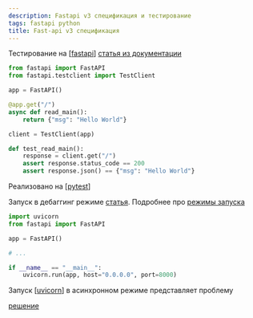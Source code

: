 ```yaml
---
description: Fastapi v3 спецификация и тестирование
tags: fastapi python
title: Fast-api v3 спецификация
---
```

Тестирование на [[fastapi]] [статья из документации](https://fastapi.tiangolo.com/tutorial/testing/)

```python
from fastapi import FastAPI
from fastapi.testclient import TestClient

app = FastAPI()

@app.get("/")
async def read_main():
    return {"msg": "Hello World"}

client = TestClient(app)

def test_read_main():
    response = client.get("/")
    assert response.status_code == 200
    assert response.json() == {"msg": "Hello World"}
```

Реализовано на [[pytest]]

Запуск в дебаггинг режиме [статья](https://fastapi.tiangolo.com/tutorial/debugging/). Подробнее про [режимы запуска](https://www.uvicorn.org/deployment/)

```python
import uvicorn
from fastapi import FastAPI

app = FastAPI()

# ...

if __name__ == "__main__":
    uvicorn.run(app, host="0.0.0.0", port=8000)
```

Запуск [[uvicorn]] в асинхронном режиме представляет проблему

[решение](https://stackoverflow.com/questions/57412825/how-to-start-a-uvicorn-fastapi-in-background-when-testing-with-pytest)

[//begin]: # "Autogenerated link references for markdown compatibility"
[fastapi]: fastapi "Fastapi"
[pytest]: pytest "Pytest"
[uvicorn]: uvicorn "Uvicorn"
[//end]: # "Autogenerated link references"